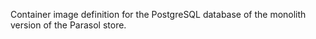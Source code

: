 Container image definition for the PostgreSQL database of the monolith version of the Parasol store.
